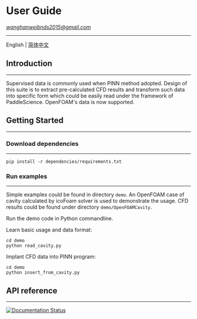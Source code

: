 # User Guide
<u>_wanghanweibnds2015@gmail.com_</u>

---

English | [简体中文](./README(ZH).md)

## Introduction

---

Supervised data is commonly used when PINN method adopted.
Design of this suite is to extract pre-calculated CFD results
and transform such data into specific form which could be 
easily read under the framework of PaddleScience. OpenFOAM's data is now supported.

## Getting Started

---

### Download dependencies

---

`pip install -r dependencies/requirements.txt`

### Run examples

---

Simple examples could be found in directory `demo`.
An OpenFOAM case of cavity calculated by icoFoam solver is used to demonstrate the usage.
CFD results could be found under directory `demo/OpenFOAMCavity`.

Run the demo code in Python commandline.

Learn basic usage and data format:
```commandline
cd demo
python read_cavity.py
```

Implant CFD data into PINN program:
```commandline
cd demo
python insert_from_cavity.py
```

## API reference

---

[![Documentation Status](https://img.shields.io/badge/API_reference-blue.svg)](./doc/API-reference.md)